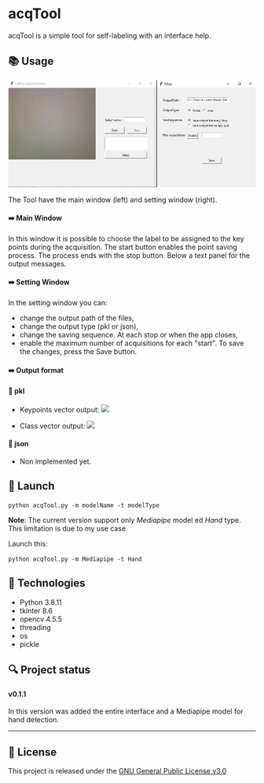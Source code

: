 # acqTool
acqTool is a simple tool for self-labeling with an interface help.

## :books: Usage

![acqTool Interface](./images/acqToolPic.PNG)

The Tool have the main window (left) and setting window (right).

#### :arrow_right: Main Window

In this window it is possible to choose the label to be assigned to the key points during the acquisition.
The start button enables the point saving process.
The process ends with the stop button.
Below a text panel for the output messages.

#### :arrow_right: Setting Window

In the setting window you can:
- change the output path of the files,
- change the output type (pkl or json),
- change the saving sequence. At each stop or when the app closes,
- enable the maximum number of acquisitions for each "start".
To save the changes, press the Save button.

#### :arrow_right: Output format

#### :small_blue_diamond: pkl
  
  - Keypoints vector output: ![](https://latex.codecogs.com/svg.image?[[x_{1},y_{1},...,x_{n},y_{n}]_{1},...,[x_{1},y_{1},...,x_{n},y_{n}]_{k}]) 
  
  - Class vector output: ![](https://latex.codecogs.com/svg.image?[c_{1},...,c_{n}])
  
#### :small_blue_diamond: json
  
  - Non implemented yet.

## :rocket: Launch
```
python acqTool.py -m modelName -t modelType
```
__Note__: The current version support only _Mediapipe_ model ed _Hand_ type. This limitation is due to my use case. 

Launch this:
```
python acqTool.py -m Mediapipe -t Hand
```

## :hammer: Technologies
- Python 3.8.11
- tkinter 8.6
- opencv 4.5.5
- threading
- os
- pickle

## :mag: Project status 
#### v0.1.1
In this version was added the entire interface and a Mediapipe model for hand detection.
___

## :page_facing_up: License

This project is released under the [GNU General Public License v3.0](LICENSE)
